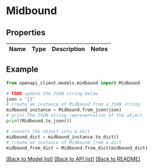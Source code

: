 # Midbound


## Properties

Name | Type | Description | Notes
------------ | ------------- | ------------- | -------------

## Example

```python
from openapi_client.models.midbound import Midbound

# TODO update the JSON string below
json = "{}"
# create an instance of Midbound from a JSON string
midbound_instance = Midbound.from_json(json)
# print the JSON string representation of the object
print(Midbound.to_json())

# convert the object into a dict
midbound_dict = midbound_instance.to_dict()
# create an instance of Midbound from a dict
midbound_from_dict = Midbound.from_dict(midbound_dict)
```
[[Back to Model list]](../README.md#documentation-for-models) [[Back to API list]](../README.md#documentation-for-api-endpoints) [[Back to README]](../README.md)


